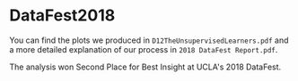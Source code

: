 # DataFest2018

You can find the plots we produced in `D12TheUnsupervisedLearners.pdf` and a more detailed explanation of our process in `2018 DataFest Report.pdf`.

The analysis won Second Place for Best Insight at UCLA's 2018 DataFest.
